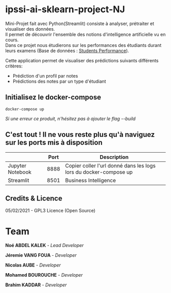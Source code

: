 # ipssi-ai-sklearn-project-NJ
Mini-Projet fait avec Python(Streamlit) consiste à analyser, prétraiter et visualiser des données.\
Il permet de découvrir l'ensemble des notions d'intelligence artificielle vu en cours.\
Dans ce projet nous étudierons sur les performances des étudiants durant leurs examens (Base de données : [Students Performance](https://www.kaggle.com/spscientist/students-performance-in-exams)).

Cette application permet de visualiser des prédictions suivants différents critères:
- Prédiction d'un profil par notes
- Prédictions des notes par un type d'étudiant

## Initialisez le docker-compose 
`docker-compose up`

*Si une erreur ce produit, n'hésitez pas à ajouter le flag --build*

## C'est tout ! Il ne vous reste plus qu'à naviguez sur les ports mis à disposition

|                   | Port  | Description           | 
|------------------|-------|-----------------------|
| Jupyter Notebook | 8888  | Copier coller l'url donné dans les logs lors du docker-compose up |
| Streamlit        | 8501  | Business Intelligence | 

## Credits & Licence
05/02/2021 - GPL3 Licence (Open Source)

# Team

**Noé ABDEL KALEK**  - *Lead Developer*

**Jéremie VANG FOUA**  - *Developer*

**Nicolas AUBE**  - *Developer*    

**Mohamed BOUROUCHE** - *Developer*

**Brahim KADDAR** - *Developer*
